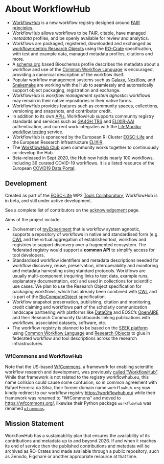 # About WorkflowHub

* [WorkflowHub](https://workflowhub.eu) is a new workflow registry designed around [FAIR principles](https://about.workflowhub.eu/fair-computational-workflows/).
* WorkflowHub allows workflows to be FAIR, citable, have managed *metadata* profiles, and be openly available for review and analytics.
* Workflows are packaged, registered, downloaded and exchanged as [workflow-centric Research Objects](Workflow-RO-Crate/) using the [RO-Crate](https://w3id.org/ro/crate) specification, with test and example data, managed metadata profiles, citations and more.
* A [schema.org](https://schema.org/) based Bioschemas profile describes the metadata about a workflow and use of the [Common Workflow Language](https://www.commonwl.org/) is encouraged, providing a canonical description of the workflow itself.
* Popular workflow management systems such as [Galaxy](https://galaxyproject.org/), [Nextflow](https://nextflow.io/), and [Snakemake](https://snakemake.readthedocs.io/) are working with the Hub to seamlessly and automatically support object packaging, registration and exchange. 
* WorkflowHub is *workflow management system agnostic*: workflows may remain in their native repositories in their native forms. 
* WorkflowHub provides features such as community spaces, collections, versioning and snapshots, and contributor credit.
* In addition to its own [APIs](https://workflowhub.eu/api), WorkflowHub supports community registry standards and services such as [GA4GH TRS](https://about.workflowhub.eu/TRS/) and [ELIXIR-AAI](https://elixir-europe.org/services/compute/aai) authentication, and current work integrates with the [LifeMonitor workflow testing](https://lifemonitor.eu/) service.
* WorkflowHub is sponsored by the European RI Cluster [EOSC-Life](https://www.eosc-life.eu/) and the European Research Infrastructure [ELIXIR](https://elixir-europe.org/).
* The [WorkflowHub Club](https://about.workflowhub.eu/#community) open community works together to continuously co-develop the Hub.  
* Beta-released in Sept 2020, the Hub now holds nearly 100 workflows, including 36 curated COVID-19 workflows.  It is a listed resource of the European [COVID19 Data Portal](https://www.covid19dataportal.org/).


## Development

Created as part of the [EOSC-Life](https://www.eosc-life.eu) WP2 [Tools Collaboratory](https://github.com/eosc-life/tools-collaboratory-roadmap), WorkflowHub is in beta, and still under active development.

See a complete list of contributors on the [acknowledgement](/acknowledgements) page.

Aims of the project include:

* Evolvement of [myExperiment](https://myexperiment.org/) that is workflow system agnostic, supports a repository of workflows in native and standardised form (e.g. [CWL](https://www.commonwl.org/) and the virtual aggregation of established tool, workflow and registries to support discovery over a fragmented ecosystem. The federated registry would support a **common API** to simplify access for tool developers.
* Standardised workflow identifiers and metadata descriptions needed for workflow discovery, reuse, preservation, interoperability and monitoring and metadata harvesting using standard protocols. Workflows are usually multi-component (requiring links to test data, example runs, explanatory documentation, etc) and used in collections for scientific use cases. We plan to use the Research Object specification for packaging workflows, which has already been combined with [CWL](https://www.commonwl.org/) and is part of the [BioComputeObject](http://biocomputeobject.org/) specification.
* Workflow snapshot preservation, publishing, citation and monitoring, credit claiming and workflows part of the scholarly communication landscape partnering with platforms like [DataCite](https://datacite.org/) and EOSC’s [OpenAIRE](https://www.openaire.eu/) and their Research Community Dashboards linking publications with workflows, associated datasets, software, etc.
* The workflow registry is planned to be based on the [SEEK platform](https://seek4science.org/) using [Common Workflow Language](https://www.commonwl.org/) and [Research Objects](http://www.researchobject.org/) to glue in federated workflow and tool descriptions across the research infrastructures.

### WfCommons and WorkflowHub

Note that the US-based [WfCommons](https://wfcommons.org/), a framework for enabling scientific workflow research and development, was previously [called "WorkflowHub"](https://doi.org/10.1109/WORKS51914.2020.00012). While that framework is not related to the registry workflowhub.eu, this name collision could cause some confusion, so in common agreement with Rafael Ferreira da Silva, their former domain name `workflowhub.org` 
now kindly redirect to our workflow registry <https://workflowhub.eu/> while their framework was renamed to "WfCommons" and moved to <https://wfcommons.org/>, likewise their Python package `workflowhub` was renamed [`wfcommons`](https://pypi.org/project/wfcommons/).


## Mission Statement

WorkflowHub has a sustainability plan that ensures the availability of its contributions and metadata up to and beyond 2026. If and when it reaches its end of service then the published contributions and metadata will be archived as RO-Crates and made available through a public repository, such as Zenodo, Figshare or another appropriate resource at that time.
